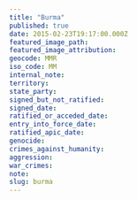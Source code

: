 ```yaml
---
title: "Burma"
published: true
date: 2015-02-23T19:17:00.000Z
featured_image_path:
featured_image_attribution:
geocode: MMR
iso_code: MM
internal_note:
territory:
state_party:
signed_but_not_ratified:
signed_date:
ratified_or_acceded_date:
entry_into_force_date:
ratified_apic_date:
genocide:
crimes_against_humanity:
aggression:
war_crimes:
note:
slug: burma
---
```

